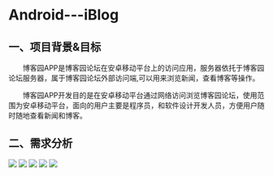 # Android---iBlog
## 一、项目背景&目标<br>
　　博客园APP是博客园论坛在安卓移动平台上的访问应用，服务器依托于博客园论坛服务器，属于博客园论坛外部访问端,可以用来浏览新闻，查看博客等操作。

　　博客园APP开发目的是在安卓移动平台通过网络访问浏览博客园论坛，使用范围为安卓移动平台，面向的用户主要是程序员，和软件设计开发人员，方便用户随时随地查看新闻和博客。
## 二、需求分析<br>

 
 
![](https://i.loli.net/2018/06/11/5b1e485812ed0.png)
![](https://i.loli.net/2018/06/11/5b1e49749f49f.png)
![](https://i.loli.net/2018/06/11/5b1e4a030c81d.png)
![](https://i.loli.net/2018/06/11/5b1e4a17c474d.png)
![](https://i.loli.net/2018/06/11/5b1e4a28996c9.png)
